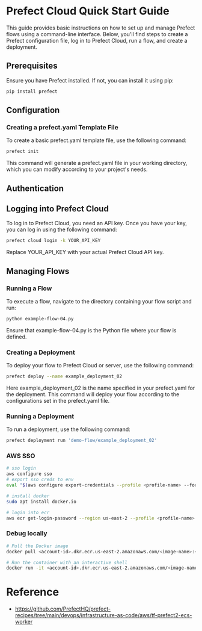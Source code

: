 # Prefect Cloud Quick Start Guide

This guide provides basic instructions on how to set up and manage Prefect flows using a command-line interface. Below, you'll find steps to create a Prefect configuration file, log in to Prefect Cloud, run a flow, and create a deployment.

## Prerequisites

Ensure you have Prefect installed. If not, you can install it using pip:
```bash
pip install prefect
```

## Configuration
### Creating a prefect.yaml Template File
To create a basic prefect.yaml template file, use the following command:

```bash
prefect init
```

This command will generate a prefect.yaml file in your working directory, which you can modify according to your project's needs.

## Authentication
## Logging into Prefect Cloud
To log in to Prefect Cloud, you need an API key. Once you have your key, you can log in using the following command:
```bash
prefect cloud login -k YOUR_API_KEY
```

Replace YOUR_API_KEY with your actual Prefect Cloud API key.


## Managing Flows
### Running a Flow
To execute a flow, navigate to the directory containing your flow script and run:
```bash
python example-flow-04.py
```

Ensure that example-flow-04.py is the Python file where your flow is defined.

### Creating a Deployment
To deploy your flow to Prefect Cloud or server, use the following command:
```bash
prefect deploy --name example_deployment_02
```

Here example_deployment_02 is the name specified in your prefect.yaml for the deployment. This command will deploy your flow according to the configurations set in the prefect.yaml file.

### Running a Deployment
To run a deployment, use the following command:

```bash
prefect deployment run 'demo-flow/example_deployment_02'
```

### AWS SSO
```bash
# sso login
aws configure sso
# export sso creds to env
eval "$(aws configure export-credentials --profile <profile-name> --format env)"

# install docker
sudo apt install docker.io

# login into ecr
aws ecr get-login-password --region us-east-2 --profile <profile-name> | docker login --username AWS --password-stdin <account-id>.dkr.ecr.us-east-2.amazonaws.com
```

### Debug locally
```bash
# Pull the Docker image
docker pull <account-id>.dkr.ecr.us-east-2.amazonaws.com/<image-name>:<tag-name>

# Run the container with an interactive shell
docker run -it <account-id>.dkr.ecr.us-east-2.amazonaws.com/<image-name>:<tag-name> /bin/bash
```

# Reference
- https://github.com/PrefectHQ/prefect-recipes/tree/main/devops/infrastructure-as-code/aws/tf-prefect2-ecs-worker
